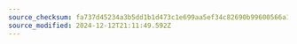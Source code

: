 ```yaml
---
source_checksum: fa737d45234a3b5dd1b1d473c1e699aa5ef34c82690b99600566a182a3acab16
source_modified: 2024-12-12T21:11:49.592Z
---
```



